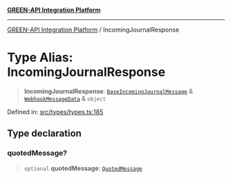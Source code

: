 [**GREEN-API Integration Platform**](../README.md)

***

[GREEN-API Integration Platform](../globals.md) / IncomingJournalResponse

# Type Alias: IncomingJournalResponse

> **IncomingJournalResponse**: [`BaseIncomingJournalMessage`](BaseIncomingJournalMessage.md) & [`WebhookMessageData`](WebhookMessageData.md) & `object`

Defined in: [src/types/types.ts:185](https://github.com/green-api/greenapi-integration/blob/62a96bf9bfbccb88022bc7b0859de19e8c48289f/src/types/types.ts#L185)

## Type declaration

### quotedMessage?

> `optional` **quotedMessage**: [`QuotedMessage`](QuotedMessage.md)
